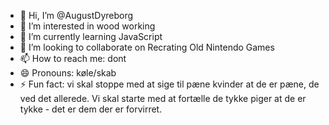- 👋 Hi, I’m @AugustDyreborg
- 👀 I’m interested in wood working
- 🌱 I’m currently learning JavaScript
- 💞️ I’m looking to collaborate on Recrating Old Nintendo Games
- 📫 How to reach me: dont
- 😄 Pronouns: køle/skab
- ⚡ Fun fact: vi skal stoppe med at sige til pæne kvinder at de er pæne, de ved det allerede. Vi skal starte med at fortælle de tykke piger at de er tykke - det er dem der er forvirret.

<!---
AugustDyreborg/AugustDyreborg is a ✨ special ✨ repository because its `README.md` (this file) appears on your GitHub profile.
You can click the Preview link to take a look at your changes.
--->
